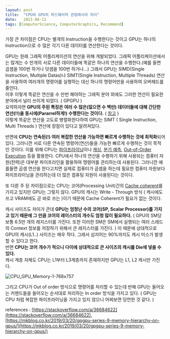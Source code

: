 ```yaml
---
layout: post
title:  "CPU와 GPU의 하드웨어적 관점에서의 차이"
date:   2021-06-11
tags: [ComputerScience, ComputerGraphics, Recommend]
---
```


가장 큰 차이점은 CPU는 별개의 Instruction을 수행한다는 것이고 GPU는 하나의 Instruction으로 수 많은 각기 다른 데이터를 연산한다는 것이다.    

GPU는 원래 그래픽 어플리케이션의 연산을 위해 개발되었다. 그래픽 어플리케이션에서는 많게는 수 만개의 서로 다른 데이터들에 똑같은 하나의 연산을 수행한다.(예를 들면 곱셈을 100번 하거나 덧셈을 100번 하거나...) 그래서 GPU는 SIMD(Single Instruction, Multiple Datas)나 SIMT(Single Instruction, Multiple Threads) 연산을 사용하여 여러개의 명령어를 실행하는 대신 하나의 명령어만을 사용하여 오버헤드를 줄인다.      
이후 이렇게 똑같은 연산을 수 만번 해야하는 그래픽 분야 외에도 그러한 연산이 필요한 분야에서 널리 쓰이게 되었다. ( GPGPU )    
요약하자면 **GPU의 주된 특징은 여러 수 많은(많으면 수 백만) 데이터들에 대해 간단한 연산(!!)을 동시에(Pararrel하게!) 수행한다는 것이다.** ( [참고](https://sungjjinkang.github.io/gpu_architecture) )       
이렇게 똑같은 연산을 고도로 병렬화한다하여 GPU는 SIMT ( Single Instruction, Multi Threads ) 연산에 장점이 있다고 알려져있다.                    

반면에 **CPU는 연속된(!) 여러 복잡한 연산을 가능하면 빠르게 수행하는 것에 최적화**되어 있다. 그러니깐 서로 다른 연속된 명령어(연산)들을 가능한 빠르게 수행하는 것이 목적인 것이다. 이를 위해 CPU는 [파이프라이닝](https://sungjjinkang.github.io/cpu_pipelining)이나 [캐싱](https://sungjjinkang.github.io/cachefriendly), [분기 예측](https://sungjjinkang.github.io/branchprediction), [Out-of-Order Execution](https://sungjjinkang.github.io/MemoryReordering) 등을 활용한다. CPU에서 하나의 연산을 수행하기 위해 사용되는 컴퓨터 자원(전력)은 대부분 파이프라인을 활용하여 명령어를 관리하는데 사용된다. 그러니깐 예를들면 곱셈 연산을 한다고치면 실제로 컴퓨터가 곱셈을 하는데 필요한 컴퓨터 자원보다 파이프라이닝을 관리하는데 더 많은 컴퓨팅 자원이 사용된다는 것이다.        

또 다른 주 된 차이점으로는 CPU는 코어(Processing Unit)간의 [Cache coherent](https://sungjjinkang.github.io/cachecoherency)를 가지고 있지만 GPU는 그렇지 않다. GPU의 캐시는 Write - Through 방식 ( 캐시에도 쓰고 VRAM에도 곧 바로 쓰는 )이기 때문에 Cache Coherent가 필요가 없는 것이다.            

캐시 사이즈도 차이가 큰데 **GPU는 엄청난 수의 코어(SP, Scalar Processor)를 가지고 있기 때문에 그 만큼 코어의 레이스터의 개수도 엄청 많이 필요하다.** ( GPU의 SM당 보통 6.5만 개의 레지스터를 가진다. 또한 이러한 SM은 SM에서 실행되는 여러 스레드의 Context 정보를 저장하기 위해서 큰 레지스터를 가진다. ) 이 때문에 상대적으로 GPU의 캐시(L1..) 사이즈는 매우 작다. 그래서 심지어는 90%까지도 캐시 미스가 발생할 수 있다고 한다.      
반면 **CPU는 코어 개수가 적으니 다이에 상대적으로 큰 사이즈의 캐시를 Die에 넣을 수 있다.**                 
캐시 계층 자체도 CPU는 L1부터 L3계층까지 존재하지만 GPU는 L1, L2 캐시만 가진다.      

![CPU_GPU_Memory-1-768x757](https://user-images.githubusercontent.com/33873804/134771794-b0e50a3d-d14b-4e37-839c-ca573fb0be67.png)       

그리고 CPU가 Out of order 방식으로 명령어를 처리할 수 있는데 반해 GPU는 들어오는 커맨드들을 들어오는 순서대로 처리하는 In order 방식을 가지고 있다. ( GPU는 CPU 처럼 복잡한 파이프라이닝을 가지고 있지 않으니 어찌보면 당연한 것 같다. )                         

references : [https://stackoverflow.com/a/36684622](https://stackoverflow.com/a/36684622), [https://mkblog.co.kr/2019/03/20/gpgpu-series-9-memory-hierarchy-on-gpus/](https://mkblog.co.kr/2019/03/20/gpgpu-series-9-memory-hierarchy-on-gpus/)      